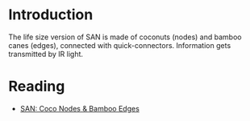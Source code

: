 Introduction
============

The life size version of SAN is made of coconuts (nodes) and bamboo canes
(edges), connected with quick-connectors. Information gets transmitted by IR
light.


Reading
=======

  * [SAN: Coco Nodes & Bamboo Edges][1]

[1]: https://feklee.github.io/san/notes/117bf77c-e5ba-11e9-9ada-000c296198cf/
